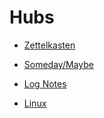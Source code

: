 # Hubs
* [Zettelkasten](Zettelkasten/Hub.md)

* [Someday/Maybe](Someday/Hub.md)

* [Log Notes](Log/Hub.md)


* [Linux](Linux/HUB.md)

